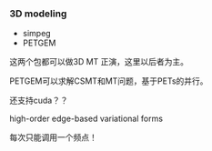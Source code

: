 ### 3D modeling

- simpeg
- PETGEM

这两个包都可以做3D MT 正演，这里以后者为主。

PETGEM可以求解CSMT和MT问题，基于PETs的并行。

还支持cuda？？

high-order edge-based variational forms



每次只能调用一个频点！







